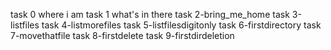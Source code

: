 task 0 where i am
task 1 what's in there
task 2-bring_me_home
task 3-listfiles
task 4-listmorefiles
task 5-listfilesdigitonly
task 6-firstdirectory
task 7-movethatfile
task 8-firstdelete
task 9-firstdirdeletion
